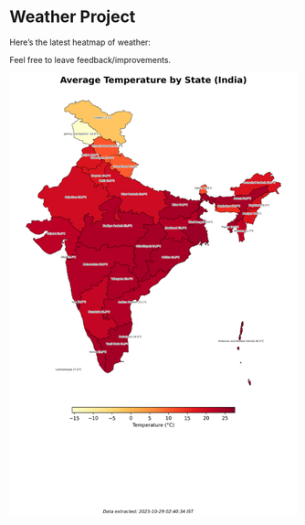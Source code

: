 # Weather Project

Here’s the latest heatmap of weather:

Feel free to leave feedback/improvements.

![India Heatmap](docs/assets/india_heatmap.png?v=01314C)
